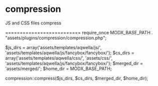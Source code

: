 compression
===========

JS and CSS files compress


==========================
require_once MODX_BASE_PATH . "assets/plugins/compression/compression.php"; 

$js_dirs      = array('assets/templates/aqwella/js/', 'assets/templates/aqwella/js/fancybox/fancybox/');
$cs_dirs      = array('assets/templates/aqwella/css/', 'assets/css/', 'assets/templates/aqwella/js/fancybox/fancybox/');
$merged_dir   = 'assets/merged/';
$home_dir     = MODX_BASE_PATH;

compression::compress($js_dirs, $cs_dirs, $merged_dir, $home_dir);